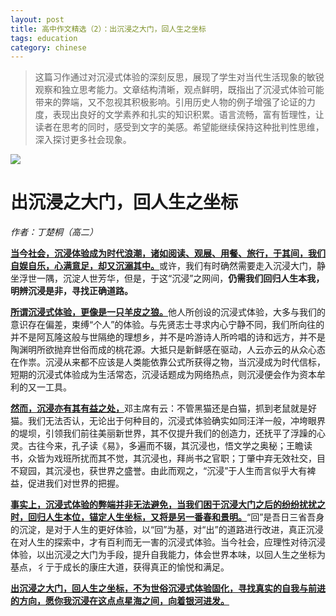 ```yaml
---
layout: post  
title: 高中作文精选（2）：出沉浸之大门，回人生之坐标
tags: education  
category: chinese  
---
```


> 这篇习作通过对沉浸式体验的深刻反思，展现了学生对当代生活现象的敏锐观察和独立思考能力。文章结构清晰，观点鲜明，既指出了沉浸式体验可能带来的弊端，又不忽视其积极影响。引用历史人物的例子增强了论证的力度，表现出良好的文学素养和扎实的知识积累。语言流畅，富有哲理性，让读者在思考的同时，感受到文字的美感。希望能继续保持这种批判性思维，深入探讨更多社会现象。

![](https://crsando.github.io/images/2025-08-11/export_jmptw.png)

# 出沉浸之大门，回人生之坐标
  
*作者：丁楚桐（高二）*

<u>**当今社会，沉浸体验成为时代浪潮，诸如阅读、观展、用餐、旅行，于其间，我们自娱自乐，心满意足，却又沉溺其中。**</u>或许，我们有时确然需要走入沉浸大门，静坐浮世一隅，沉淀人世芳华，但是，于这“沉浸”之网间，**仍需我们回归人生本我，明辨沉浸是非，寻找正确道路。**

<u>**所谓沉浸式体验，更像是一只羊皮之狼。**</u>他人所创设的沉浸式体验，大多与我们的意识存在偏差，束缚“个人”的体验。与先贤志士寻求内心宁静不同，我们所向往的并不是阿瓦隆这般与世隔绝的理想乡，并不是吟游诗人所吟唱的诗和远方，并不是陶渊明所欲抛弃世俗而成的桃花源。大抵只是新鲜感在驱动，人云亦云的从众心态在作祟。沉浸从来都不应该是人类能依靠公式所获得之物，当沉浸成为时代信标，短期的沉浸式体验成为生活常态，沉浸话题成为网络热点，则沉浸便会作为资本牟利的又一工具。

<u>**然而，沉浸亦有其有益之处，**</u>邓主席有云：不管黑猫还是白猫，抓到老鼠就是好猫。我们无法否认，无论出于何种目的，沉浸式体验确实如同汪洋一般，冲垮眼界的堤坝，引领我们前往美丽新世界，其不仅提升我们的创造力，还抚平了浮躁的心灵。古往今来，孔子读《易》，多遍而不辍，其沉浸也，悟文学之奥秘；王瞻读书，众皆为戏班所扰而其不觉，其沉浸也，拜尚书之官职；丁肇中弃无效社交，目不窥园，其沉浸也，获世界之盛誉。由此而观之，“沉浸”于人生而言似乎大有裨益，促进我们对世界的把握。

<u>**事实上，沉浸式体验的弊端并非无法避免，当我们困于沉浸大门之后的纷纷扰扰之时，回归人生本位，锚定人生坐标，又将是另一番春和景明。**</u>“回”是吾日三省吾身的沉淀，是对于人生的更好体验，以“回”为基，对“出”的道路进行改进，真正沉浸在对人生的探索中，才有百利而无一害的沉浸式体验。当今社会，应理性对待沉浸体验，以出沉浸之大门为手段，提升自我能力，体会世界本味，以回人生之坐标为基点，彳亍于成长的康庄大道，获得真正的愉悦和满足。

<u>**出沉浸之大门，回人生之坐标，不为世俗沉浸式体验固化，寻找真实的自我与前进的方向，愿你我沉浸在这点点星海之间，向着银河进发。**</u>